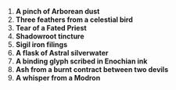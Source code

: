 1. **A pinch of Arborean dust**
2. **Three feathers from a celestial bird**
3. **Tear of a Fated Priest**
4. **Shadowroot tincture**
5. **Sigil iron filings**
6. **A flask of Astral silverwater**
7. **A binding glyph scribed in Enochian ink**
8. **Ash from a burnt contract between two devils**
9. **A whisper from a Modron**